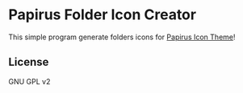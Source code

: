 # Papirus Folder Icon Creator
 This simple program generate folders icons for <a href="https://github.com/PapirusDevelopmentTeam/papirus-icon-theme">Papirus Icon Theme</a>!

## License

GNU GPL v2

